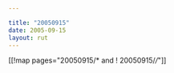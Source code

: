 ```yaml
---

title: "20050915"
date: 2005-09-15
layout: rut
---
```


[[!map pages="20050915/* and ! 20050915/*/*"]]
